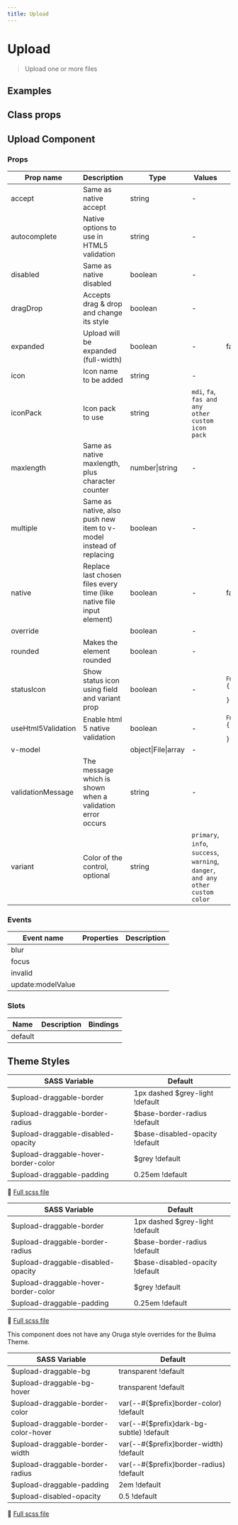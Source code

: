 ```yaml
---
title: Upload
---
```


# Upload

<div class="vp-doc">

> Upload one or more files

<Carbon />
</div>

<div class="vp-example">

## Examples

<example-upload />

</div>
<div class="vp-example">

## Class props

<inspector-upload-viewer />

</div>

<div class="vp-doc">

## Upload Component

### Props

| Prop name          | Description                                                           | Type                | Values                                                                          | Default                                                                                                                                              |
| ------------------ | --------------------------------------------------------------------- | ------------------- | ------------------------------------------------------------------------------- | ---------------------------------------------------------------------------------------------------------------------------------------------------- |
| accept             | Same as native accept                                                 | string              | -                                                                               |                                                                                                                                                      |
| autocomplete       | Native options to use in HTML5 validation                             | string              | -                                                                               |                                                                                                                                                      |
| disabled           | Same as native disabled                                               | boolean             | -                                                                               |                                                                                                                                                      |
| dragDrop           | Accepts drag & drop and change its style                              | boolean             | -                                                                               |                                                                                                                                                      |
| expanded           | Upload will be expanded (full-width)                                  | boolean             | -                                                                               | false                                                                                                                                                |
| icon               | Icon name to be added                                                 | string              | -                                                                               |                                                                                                                                                      |
| iconPack           | Icon pack to use                                                      | string              | `mdi`, `fa`, `fas and any other custom icon pack`                               |                                                                                                                                                      |
| maxlength          | Same as native maxlength, plus character counter                      | number\|string      | -                                                                               |                                                                                                                                                      |
| multiple           | Same as native, also push new item to v-model instead of replacing    | boolean             | -                                                                               |                                                                                                                                                      |
| native             | Replace last chosen files every time (like native file input element) | boolean             | -                                                                               | false                                                                                                                                                |
| override           |                                                                       | boolean             | -                                                                               |                                                                                                                                                      |
| rounded            | Makes the element rounded                                             | boolean             | -                                                                               |                                                                                                                                                      |
| statusIcon         | Show status icon using field and variant prop                         | boolean             | -                                                                               | <div><small>From <b>config</b>:</small></div><code style='white-space: nowrap; padding: 0;'>{<br>&nbsp;&nbsp; "statusIcon": true<br>}</code>         |
| useHtml5Validation | Enable html 5 native validation                                       | boolean             | -                                                                               | <div><small>From <b>config</b>:</small></div><code style='white-space: nowrap; padding: 0;'>{<br>&nbsp;&nbsp; "useHtml5Validation": true<br>}</code> |
| v-model            |                                                                       | object\|File\|array | -                                                                               |                                                                                                                                                      |
| validationMessage  | The message which is shown when a validation error occurs             | string              | -                                                                               |                                                                                                                                                      |
| variant            | Color of the control, optional                                        | string              | `primary`, `info`, `success`, `warning`, `danger`, `and any other custom color` |                                                                                                                                                      |

### Events

| Event name        | Properties | Description |
| ----------------- | ---------- | ----------- |
| blur              |            |
| focus             |            |
| invalid           |            |
| update:modelValue |            |

### Slots

| Name    | Description | Bindings |
| ------- | ----------- | -------- |
| default |             |          |

</div>

<div class="vp-doc">

## Theme Styles

<div class="theme-orugabase">
 
| SASS Variable  | Default |
| -------------- | ------- |
| $upload-draggable-border | 1px dashed $grey-light !default |
| $upload-draggable-border-radius | $base-border-radius !default |
| $upload-draggable-disabled-opacity | $base-disabled-opacity !default |
| $upload-draggable-hover-border-color | $grey !default |
| $upload-draggable-padding | 0.25em !default |

📄 [Full scss file](https://github.com/oruga-ui/oruga/blob/master/packages/oruga/src/scss/components/_upload.scss)

</div>

<div class="theme-orugafull">
 
| SASS Variable  | Default |
| -------------- | ------- |
| $upload-draggable-border | 1px dashed $grey-light !default |
| $upload-draggable-border-radius | $base-border-radius !default |
| $upload-draggable-disabled-opacity | $base-disabled-opacity !default |
| $upload-draggable-hover-border-color | $grey !default |
| $upload-draggable-padding | 0.25em !default |

📄 [Full scss file](https://github.com/oruga-ui/oruga/blob/master/packages/oruga/src/scss/components/_upload.scss)

</div>

<div class="theme-bulma">

<p> This component does not have any Oruga style overrides for the Bulma Theme. </p>
      
</div>

<div class="theme-bootstrap">
 
| SASS Variable  | Default |
| -------------- | ------- |
| $upload-draggable-bg | transparent !default |
| $upload-draggable-bg-hover | transparent !default |
| $upload-draggable-border-color | var(--#{$prefix}border-color) !default |
| $upload-draggable-border-color-hover | var(--#{$prefix}dark-bg-subtle) !default |
| $upload-draggable-border-width | var(--#{$prefix}border-width) !default |
| $upload-draggable-border-radius | var(--#{$prefix}border-radius) !default |
| $upload-draggable-padding | 2em !default |
| $upload-disabled-opacity | 0.5 !default |

📄 [Full scss file](https://github.com/oruga-ui/theme-bootstrap/tree/main/src/assets/scss/components/_upload.scss)

</div>

</div>

